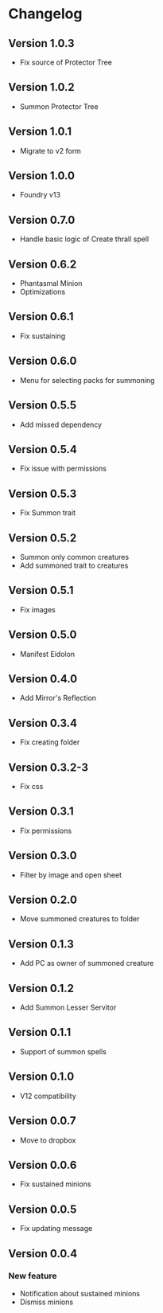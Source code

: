 # Changelog

## Version 1.0.3
- Fix source of Protector Tree

## Version 1.0.2
- Summon Protector Tree

## Version 1.0.1
- Migrate to v2 form

## Version 1.0.0
- Foundry v13

## Version 0.7.0
- Handle basic logic of Create thrall spell

## Version 0.6.2
- Phantasmal Minion
- Optimizations

## Version 0.6.1
- Fix sustaining

## Version 0.6.0
- Menu for selecting packs for summoning

## Version 0.5.5
- Add missed dependency

## Version 0.5.4
- Fix issue with permissions

## Version 0.5.3
- Fix Summon trait

## Version 0.5.2
- Summon only common creatures
- Add summoned trait to creatures

## Version 0.5.1
- Fix images

## Version 0.5.0
- Manifest Eidolon

## Version 0.4.0
- Add Mirror's Reflection

## Version 0.3.4
- Fix creating folder

## Version 0.3.2-3
- Fix css

## Version 0.3.1
- Fix permissions

## Version 0.3.0
- Filter by image and open sheet

## Version 0.2.0
- Move summoned creatures to folder

## Version 0.1.3
- Add PC as owner of summoned creature

## Version 0.1.2
- Add Summon Lesser Servitor

## Version 0.1.1
- Support of summon spells 

## Version 0.1.0
- V12 compatibility 

## Version 0.0.7
- Move to dropbox

## Version 0.0.6
- Fix sustained minions

## Version 0.0.5
- Fix updating message

## Version 0.0.4

### New feature
- Notification about sustained minions
- Dismiss minions